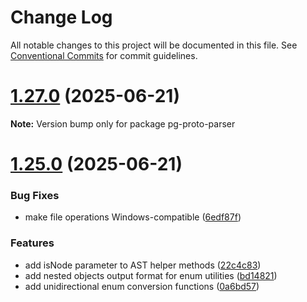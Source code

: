 # Change Log

All notable changes to this project will be documented in this file.
See [Conventional Commits](https://conventionalcommits.org) for commit guidelines.

# [1.27.0](https://github.com/launchql/pgsql-parser/compare/pg-proto-parser@1.25.0...pg-proto-parser@1.27.0) (2025-06-21)

**Note:** Version bump only for package pg-proto-parser





# [1.25.0](https://github.com/launchql/pgsql-parser/compare/pg-proto-parser@1.24.0...pg-proto-parser@1.25.0) (2025-06-21)


### Bug Fixes

* make file operations Windows-compatible ([6edf87f](https://github.com/launchql/pgsql-parser/commit/6edf87f6536cce7c1da481ab2572c0d53fb0904c))


### Features

* add isNode parameter to AST helper methods ([22c4c83](https://github.com/launchql/pgsql-parser/commit/22c4c8313e7aff66a0e50c0ebcd50d827d1c5203))
* add nested objects output format for enum utilities ([bd14821](https://github.com/launchql/pgsql-parser/commit/bd148216722725f71f13aa6b12a006acaaa1497c))
* add unidirectional enum conversion functions ([0a6bd57](https://github.com/launchql/pgsql-parser/commit/0a6bd5772a95dfcbbf099be8a5e9e147411a2534))
